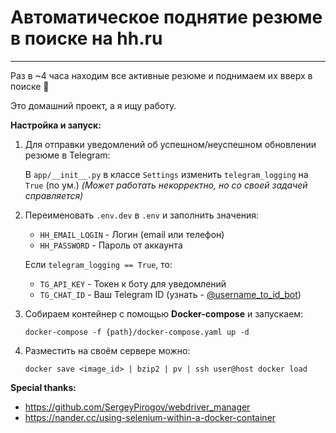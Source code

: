 # Автоматическое поднятие резюме в поиске на hh.ru
___
Раз в ~4 часа находим все активные резюме и поднимаем их вверх в поиске 
:hand_over_mouth:

Это домашний проект, а я ищу работу.

**Настройка и запуск:**
1. Для отправки уведомлений об успешном/неуспешном обновлении резюме в 
   Telegram:
   
    В `app/__init__.py` в классе `Settings` изменить 
   `telegram_logging` на `True` (по ум.)
   _(Может работать некорректно, но со своей задачей справляется)_

2. Переименовать `.env.dev` в `.env` и заполнить значения:
   - `HH_EMAIL_LOGIN` - Логин (email или телефон)
   - `HH_PASSWORD` - Пароль от аккаунта
   
   Если `telegram_logging == True`, то:
   - `TG_API_KEY` - Токен к боту для уведомлений
   - `TG_CHAT_ID` - Ваш Telegram ID (узнать - [@username_to_id_bot](https://t.me/username_to_id_bot))

3. Собираем контейнер с помощью **Docker-compose** и запускаем:
    ```shell
   docker-compose -f {path}/docker-compose.yaml up -d
    ```
4. Разместить на своём сервере можно:
    ```shell
   docker save <image_id> | bzip2 | pv | ssh user@host docker load
   ```

**Special thanks:**
- https://github.com/SergeyPirogov/webdriver_manager
- https://nander.cc/using-selenium-within-a-docker-container
